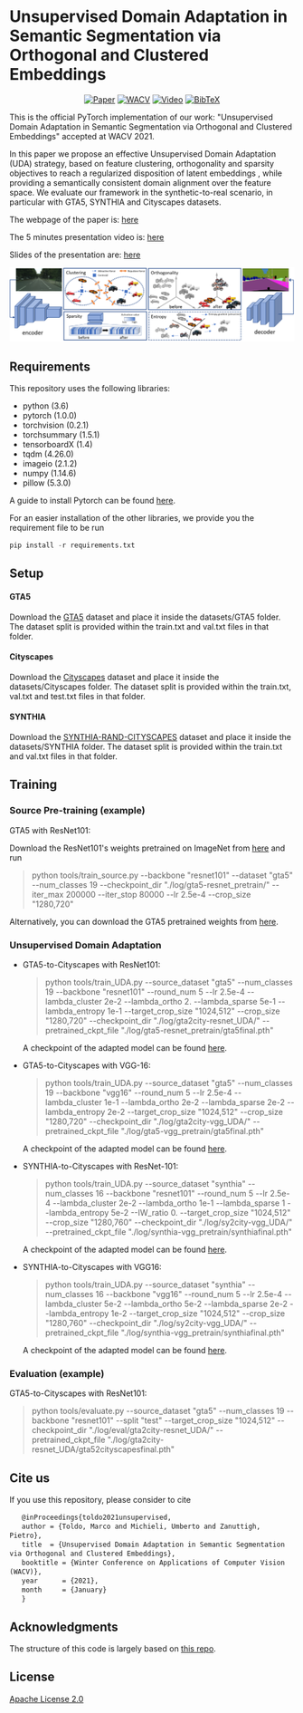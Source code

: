 # Unsupervised Domain Adaptation in Semantic Segmentation via Orthogonal and Clustered Embeddings

<div align="center">
 
[![Paper](https://img.shields.io/badge/arXiv-2011.12616-red)](https://arxiv.org/abs/2011.12616)
[![WACV](https://img.shields.io/badge/WACV-2021-green)](https://openaccess.thecvf.com/WACV2021)
[![Video](https://img.shields.io/badge/Video-presentation-yellow)](https://www.youtube.com/watch?v=mTRimyHe-Vo&feature=youtu.be)
 [![BibTeX](https://img.shields.io/badge/Cite_us-BibTeX-blue)](#Citation)
 
 </div>
 
This is the official PyTorch implementation of our work: "Unsupervised Domain Adaptation in Semantic Segmentation via Orthogonal and Clustered Embeddings" accepted at WACV 2021.

In this paper we propose an effective Unsupervised Domain Adaptation (UDA) strategy, based on feature clustering, orthogonality and sparsity objectives to reach a regularized disposition of latent embeddings , while providing a semantically consistent domain alignment over the feature space. 
We evaluate our framework in the synthetic-to-real scenario, in particular with GTA5, SYNTHIA and Cityscapes datasets.

The webpage of the paper is: [here](https://lttm.dei.unipd.it/paper_data/UDAclustering/)

The 5 minutes presentation video is: [here](https://www.youtube.com/watch?v=mTRimyHe-Vo&feature=youtu.be)

Slides of the presentation are: [here](https://umbertomichieli.github.io/download/slides/slides_2021_WACV.pdf)

![teaser](architecture.png)


## Requirements
This repository uses the following libraries:
- python (3.6)
- pytorch (1.0.0)
- torchvision (0.2.1)
- torchsummary (1.5.1)
- tensorboardX (1.4)
- tqdm (4.26.0)
- imageio (2.1.2)
- numpy (1.14.6)
- pillow (5.3.0)

A guide to install Pytorch can be found [here](https://pytorch.org/).

For an easier installation of the other libraries, we provide you the requirement file to be run
```python
pip install -r requirements.txt
```

## Setup

#### GTA5
Download the [GTA5](https://download.visinf.tu-darmstadt.de/data/from_games/) dataset and place it inside the datasets/GTA5 folder. 
The dataset split is provided within the train.txt and val.txt files in that folder. 

#### Cityscapes
Download the [Cityscapes](https://www.cityscapes-dataset.com/) dataset and place it inside the datasets/Cityscapes folder.
The dataset split is provided within the train.txt, val.txt and test.txt files in that folder. 

#### SYNTHIA  
Download the [SYNTHIA-RAND-CITYSCAPES](http://synthia-dataset.net/downloads/) dataset and place it inside the datasets/SYNTHIA folder.
The dataset split is provided within the train.txt and val.txt files in that folder. 

## Training

### Source Pre-training (example)

GTA5 with ResNet101:

Download the ResNet101's weights pretrained on ImageNet from [here](https://drive.google.com/file/d/1GJzH9dVouqyUNZ4tYAL3VE2iKkGuKBaH/view?usp=sharing) and run
> python tools/train_source.py --backbone "resnet101" --dataset "gta5" --num_classes 19 --checkpoint_dir "./log/gta5-resnet_pretrain/" --iter_max 200000 --iter_stop 80000 --lr 2.5e-4 --crop_size "1280,720"

Alternatively, you can download the GTA5 pretrained weights from [here](https://drive.google.com/file/d/14LnlicyizbbqEeeZhUE-uOwtMYZ4p5fr/view?usp=sharing).

### Unsupervised Domain Adaptation

- GTA5-to-Cityscapes with ResNet101:
   > python tools/train_UDA.py --source_dataset "gta5" --num_classes 19 --backbone "resnet101" --round_num 5 --lr 2.5e-4 --lambda_cluster 2e-2 --lambda_ortho 2. --lambda_sparse 5e-1 --lambda_entropy 1e-1 --target_crop_size "1024,512" --crop_size "1280,720"  --checkpoint_dir "./log/gta2city-resnet_UDA/" --pretrained_ckpt_file "./log/gta5-resnet_pretrain/gta5final.pth"

   A checkpoint of the adapted model can be found [here](https://drive.google.com/file/d/1SnELGaV8qebqpyJ4PC1tKjsH60NszaIt/view?usp=sharing).

- GTA5-to-Cityscapes with VGG-16:
   > python tools/train_UDA.py --source_dataset "gta5" --num_classes 19 --backbone "vgg16" --round_num 5 --lr 2.5e-4 --lambda_cluster 1e-1 --lambda_ortho 2e-2 --lambda_sparse 2e-2 --lambda_entropy 2e-2 --target_crop_size "1024,512" --crop_size "1280,720"  --checkpoint_dir "./log/gta2city-vgg_UDA/" --pretrained_ckpt_file "./log/gta5-vgg_pretrain/gta5final.pth"

   A checkpoint of the adapted model can be found [here](https://drive.google.com/file/d/1VIAZCSYQLeZH9bw3cJxnqBbOY0jmsQOr/view?usp=sharing).

- SYNTHIA-to-Cityscapes with ResNet-101:
   > python tools/train_UDA.py --source_dataset "synthia" --num_classes 16 --backbone "resnet101" --round_num 5 --lr 2.5e-4 --lambda_cluster 2e-2 --lambda_ortho 1e-1 --lambda_sparse 1 --lambda_entropy 5e-2 --IW_ratio 0. --target_crop_size "1024,512" --crop_size "1280,760" --checkpoint_dir "./log/sy2city-vgg_UDA/" --pretrained_ckpt_file "./log/synthia-vgg_pretrain/synthiafinal.pth"

   A checkpoint of the adapted model can be found [here](https://drive.google.com/file/d/11azxIZBtAvhUGv9v4Mj-l_txhCbN3qBA/view?usp=sharing).

- SYNTHIA-to-Cityscapes with VGG16:
   > python tools/train_UDA.py --source_dataset "synthia" --num_classes 16 --backbone "vgg16" --round_num 5 --lr 2.5e-4 --lambda_cluster 5e-2 --lambda_ortho 5e-2 --lambda_sparse 2e-2 --lambda_entropy 1e-2 --target_crop_size "1024,512" --crop_size "1280,760" --checkpoint_dir "./log/sy2city-vgg_UDA/" --pretrained_ckpt_file "./log/synthia-vgg_pretrain/synthiafinal.pth"

   A checkpoint of the adapted model can be found [here](https://drive.google.com/file/d/1h8VahuGHV2d5SljWq7xnFNt6IVrH69-V/view?usp=sharing).

### Evaluation (example)

GTA5-to-Cityscapes with ResNet101:
> python tools/evaluate.py --source_dataset "gta5" --num_classes 19 --backbone "resnet101" --split "test" --target_crop_size "1024,512" --checkpoint_dir "./log/eval/gta2city-resnet_UDA/" --pretrained_ckpt_file "./log/gta2city-resnet_UDA/gta52cityscapesfinal.pth"


<a name="Citation"></a>
## Cite us
If you use this repository, please consider to cite

       @inProceedings{toldo2021unsupervised,
       author = {Toldo, Marco and Michieli, Umberto and Zanuttigh, Pietro},
       title  = {Unsupervised Domain Adaptation in Semantic Segmentation via Orthogonal and Clustered Embeddings},
       booktitle = {Winter Conference on Applications of Computer Vision (WACV)},
       year      = {2021},
       month     = {January}
       }

## Acknowledgments
The structure of this code is largely based on [this repo](https://github.com/ZJULearning/MaxSquareLoss).


## License
[Apache License 2.0](LICENSE)
